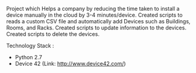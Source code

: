 Project which Helps a company by reducing the time taken to install a device manually in the cloud by 3-4 minutes/device.
Created scripts to reads a custom CSV file and automatically add Devices such as Buildings, Rooms, and Racks.
Created scripts to update information to the devices.
Created scripts to delete the devices.


Technology Stack :
* Python 2.7
* Device 42 (Link: http://www.device42.com/)
